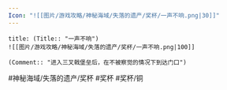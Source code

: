 ```yaml
---
Icon: "![[图片/游戏攻略/神秘海域/失落的遗产/奖杯/一声不响.png|30]]"
---
```

```ad-common-bronze-trophy
title: (Title:: "一声不响")
![[图片/游戏攻略/神秘海域/失落的遗产/奖杯/一声不响.png|100]]

(Comment:: "进入三叉戟堡垒后，在不被察觉的情况下到达门口")
```

#神秘海域/失落的遗产/奖杯 #奖杯 #奖杯/铜
